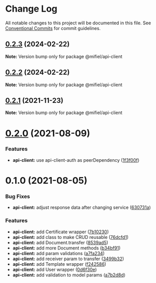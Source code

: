 # Change Log

All notable changes to this project will be documented in this file.
See [Conventional Commits](https://conventionalcommits.org) for commit guidelines.

## [0.2.3](https://github.com/Mifiel/mifiel-js/compare/@mifiel/api-client@0.2.2...@mifiel/api-client@0.2.3) (2024-02-22)

**Note:** Version bump only for package @mifiel/api-client





## [0.2.2](https://github.com/Mifiel/mifiel-js/compare/@mifiel/api-client@0.2.1...@mifiel/api-client@0.2.2) (2024-02-22)

**Note:** Version bump only for package @mifiel/api-client





## [0.2.1](https://github.com/Mifiel/mifiel-js/compare/@mifiel/api-client@0.2.0...@mifiel/api-client@0.2.1) (2021-11-23)

**Note:** Version bump only for package @mifiel/api-client





# [0.2.0](https://github.com/Mifiel/mifiel-js/compare/@mifiel/api-client@0.1.0...@mifiel/api-client@0.2.0) (2021-08-09)


### Features

* **api-client:** use api-client-auth as peerDependency ([1f3f00f](https://github.com/Mifiel/mifiel-js/commit/1f3f00f03e3bc6c44a8f0e21d5b5c37bb23003b8))





# 0.1.0 (2021-08-05)


### Bug Fixes

* **api-client:** adjust response data after changing service ([630731a](https://github.com/Mifiel/mifiel-js/commit/630731a08581db32b71d5637d6ec297ce7253f84))


### Features

* **api-client:** add Certificate wrapper ([7b10230](https://github.com/Mifiel/mifiel-js/commit/7b102301d9187ea2482410feb9dbb72a372ffa01))
* **api-client:** add class to make CRUD reusable ([76dcfd1](https://github.com/Mifiel/mifiel-js/commit/76dcfd1b4e5c46724ad6b2a4be6636cf1af26c1d))
* **api-client:** add Document.transfer ([8539ad5](https://github.com/Mifiel/mifiel-js/commit/8539ad506c4fb7086e8061e6934ed4e3e58a994f))
* **api-client:** add more Document methods ([b34bf91](https://github.com/Mifiel/mifiel-js/commit/b34bf91511f11904022170444359806c968a542f))
* **api-client:** add param validations ([a7fa234](https://github.com/Mifiel/mifiel-js/commit/a7fa2345e15dab098a3e5e5020f17c6cb3dbc29a))
* **api-client:** add receiver param to transfer ([3499b32](https://github.com/Mifiel/mifiel-js/commit/3499b320ed7816e0aad925820153f8b05fcb17c5))
* **api-client:** add Template wrapper ([f242586](https://github.com/Mifiel/mifiel-js/commit/f242586bc4fb0ce3373092adb26ad737e4f696e4))
* **api-client:** add User wrapper ([0d6f30e](https://github.com/Mifiel/mifiel-js/commit/0d6f30e0a8168960a0c6e56ac588fae405263a37))
* **api-client:** add validation to model params ([a7b2d8d](https://github.com/Mifiel/mifiel-js/commit/a7b2d8de989feae8a924f360a2de1c19c2c81f43))
